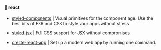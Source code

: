 
#### :book: react

* [styled-components](https://github.com/styled-components/styled-components) | Visual primitives for the component age. Use the best bits of ES6 and CSS to style your apps without stress

* [styled-jsx](https://github.com/zeit/styled-jsx) | Full CSS support for JSX without compromises

* [create-react-app](https://github.com/facebook/create-react-app) | Set up a modern web app by running one command.
